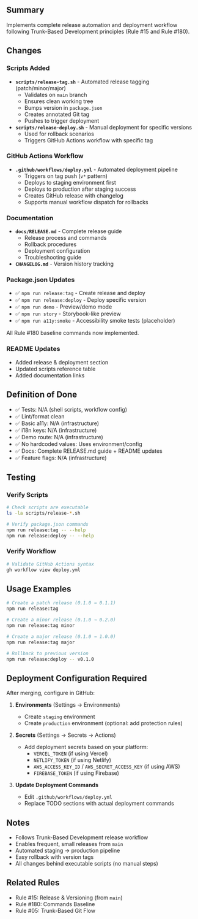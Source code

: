 ## Summary

Implements complete release automation and deployment workflow following Trunk-Based Development principles (Rule #15 and Rule #180).

## Changes

### Scripts Added

- **`scripts/release-tag.sh`** - Automated release tagging (patch/minor/major)
  - Validates on `main` branch
  - Ensures clean working tree
  - Bumps version in `package.json`
  - Creates annotated Git tag
  - Pushes to trigger deployment
- **`scripts/release-deploy.sh`** - Manual deployment for specific versions
  - Used for rollback scenarios
  - Triggers GitHub Actions workflow with specific tag

### GitHub Actions Workflow

- **`.github/workflows/deploy.yml`** - Automated deployment pipeline
  - Triggers on tag push (`v*` pattern)
  - Deploys to staging environment first
  - Deploys to production after staging success
  - Creates GitHub release with changelog
  - Supports manual workflow dispatch for rollbacks

### Documentation

- **`docs/RELEASE.md`** - Complete release guide
  - Release process and commands
  - Rollback procedures
  - Deployment configuration
  - Troubleshooting guide
- **`CHANGELOG.md`** - Version history tracking

### Package.json Updates

- ✅ `npm run release:tag` - Create release and deploy
- ✅ `npm run release:deploy` - Deploy specific version
- ✅ `npm run demo` - Preview/demo mode
- ✅ `npm run story` - Storybook-like preview
- ✅ `npm run a11y:smoke` - Accessibility smoke tests (placeholder)

All Rule #180 baseline commands now implemented.

### README Updates

- Added release & deployment section
- Updated scripts reference table
- Added documentation links

## Definition of Done

- ✅ Tests: N/A (shell scripts, workflow config)
- ✅ Lint/format clean
- ✅ Basic a11y: N/A (infrastructure)
- ✅ i18n keys: N/A (infrastructure)
- ✅ Demo route: N/A (infrastructure)
- ✅ No hardcoded values: Uses environment/config
- ✅ Docs: Complete RELEASE.md guide + README updates
- ✅ Feature flags: N/A (infrastructure)

## Testing

### Verify Scripts

```bash
# Check scripts are executable
ls -la scripts/release-*.sh

# Verify package.json commands
npm run release:tag -- --help
npm run release:deploy -- --help
```

### Verify Workflow

```bash
# Validate GitHub Actions syntax
gh workflow view deploy.yml
```

## Usage Examples

```bash
# Create a patch release (0.1.0 → 0.1.1)
npm run release:tag

# Create a minor release (0.1.0 → 0.2.0)
npm run release:tag minor

# Create a major release (0.1.0 → 1.0.0)
npm run release:tag major

# Rollback to previous version
npm run release:deploy -- v0.1.0
```

## Deployment Configuration Required

After merging, configure in GitHub:

1. **Environments** (Settings → Environments)
   - Create `staging` environment
   - Create `production` environment (optional: add protection rules)

2. **Secrets** (Settings → Secrets → Actions)
   - Add deployment secrets based on your platform:
     - `VERCEL_TOKEN` (if using Vercel)
     - `NETLIFY_TOKEN` (if using Netlify)
     - `AWS_ACCESS_KEY_ID` / `AWS_SECRET_ACCESS_KEY` (if using AWS)
     - `FIREBASE_TOKEN` (if using Firebase)

3. **Update Deployment Commands**
   - Edit `.github/workflows/deploy.yml`
   - Replace TODO sections with actual deployment commands

## Notes

- Follows Trunk-Based Development release workflow
- Enables frequent, small releases from `main`
- Automated staging → production pipeline
- Easy rollback with version tags
- All changes behind executable scripts (no manual steps)

## Related Rules

- Rule #15: Release & Versioning (from `main`)
- Rule #180: Commands Baseline
- Rule #05: Trunk-Based Git Flow
